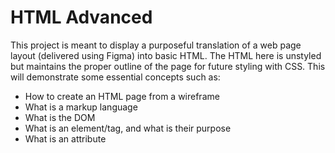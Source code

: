 # HTML Advanced

This project is meant to display a purposeful translation of a web page layout (delivered using Figma) into basic HTML. The HTML here is unstyled but maintains the proper outline of the page for future styling with CSS. This will demonstrate some essential concepts such as:
  - How to create an HTML page from a wireframe  
  - What is a markup language  
  - What is the DOM  
  - What is an element/tag, and what is their purpose  
  - What is an attribute  
